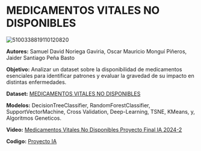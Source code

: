 # **MEDICAMENTOS VITALES NO DISPONIBLES**
![5100338819110120820](https://github.com/user-attachments/assets/64e8f553-c964-42e1-8e28-b2d1b2db0572)

**Autores:** Samuel David Noriega Gaviria, Oscar Mauricio Monguí Piñeros, Jaider Santiago Peña Basto

**Objetivo:** Analizar un dataset sobre la disponibilidad de medicamentos esenciales para identificar patrones y evaluar la gravedad de su impacto en distintas enfermedades.

**Dataset:** [MEDICAMENTOS VITALES NO DISPONIBLES](https://www.datos.gov.co/Salud-y-Protecci-n-Social/MEDICAMENTOS-VITALES-NO-DISPONIBLES/sdmr-tfmf/data)

**Modelos:** DecisionTreeClassifier, RandomForestClassifier, SupportVectorMachine, Cross Validation, Deep-Learning, TSNE, KMeans, y, Algoritmos Geneticos.

**Video:** [Medicamentos Vitales No Disponibles Proyecto Final IA 2024-2](https://youtu.be/o6iMDrKvLD4)

**Codigo:** [Proyecto IA](https://colab.research.google.com/drive/1JjTZMfn37lHitMDsAPWxZWOiCeREEIBx?usp=sharing)
